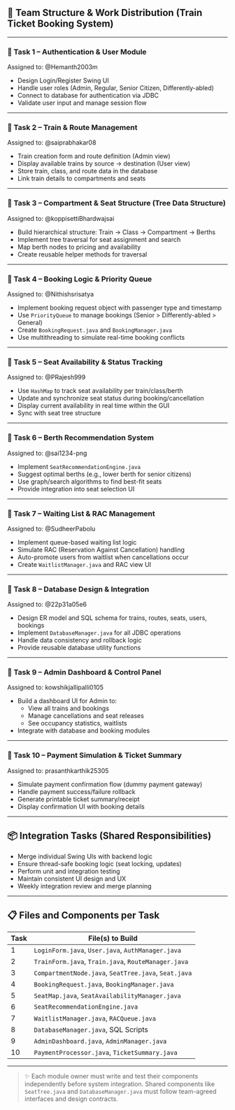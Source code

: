 ## 👥 Team Structure & Work Distribution (Train Ticket Booking System)

---

### 👤 Task 1 – **Authentication & User Module**
Assigned to: @Hemanth2003m
- Design Login/Register Swing UI
- Handle user roles (Admin, Regular, Senior Citizen, Differently-abled)
- Connect to database for authentication via JDBC
- Validate user input and manage session flow

---

### 👤 Task 2 – **Train & Route Management**
Assigned to: @saiprabhakar08
- Train creation form and route definition (Admin view)
- Display available trains by source → destination (User view)
- Store train, class, and route data in the database
- Link train details to compartments and seats

---

### 👤 Task 3 – **Compartment & Seat Structure (Tree Data Structure)**
Assigned to: @koppisettiBhardwajsai
- Build hierarchical structure: Train → Class → Compartment → Berths
- Implement tree traversal for seat assignment and search
- Map berth nodes to pricing and availability
- Create reusable helper methods for traversal

---

### 👤 Task 4 – **Booking Logic & Priority Queue**
Assigned to: @Nithishsrisatya
- Implement booking request object with passenger type and timestamp
- Use `PriorityQueue` to manage bookings (Senior > Differently-abled > General)
- Create `BookingRequest.java` and `BookingManager.java`
- Use multithreading to simulate real-time booking conflicts

---

### 👤 Task 5 – **Seat Availability & Status Tracking**
Assigned to: @PRajesh999
- Use `HashMap` to track seat availability per train/class/berth
- Update and synchronize seat status during booking/cancellation
- Display current availability in real time within the GUI
- Sync with seat tree structure

---

### 👤 Task 6 – **Berth Recommendation System**
Assigned to: @sai1234-png
- Implement `SeatRecommendationEngine.java`
- Suggest optimal berths (e.g., lower berth for senior citizens)
- Use graph/search algorithms to find best-fit seats
- Provide integration into seat selection UI

---

### 👤 Task 7 – **Waiting List & RAC Management**
Assigned to: @SudheerPabolu
- Implement queue-based waiting list logic
- Simulate RAC (Reservation Against Cancellation) handling
- Auto-promote users from waitlist when cancellations occur
- Create `WaitlistManager.java` and RAC view UI

---

### 👤 Task 8 – **Database Design & Integration**
Assigned to: @22p31a05e6
- Design ER model and SQL schema for trains, routes, seats, users, bookings
- Implement `DatabaseManager.java` for all JDBC operations
- Handle data consistency and rollback logic
- Provide reusable database utility functions

---

### 👤 Task 9 – **Admin Dashboard & Control Panel**
Assigned to: kowshikjallipalli0105
- Build a dashboard UI for Admin to:
  - View all trains and bookings
  - Manage cancellations and seat releases
  - See occupancy statistics, waitlists
- Integrate with database and booking modules

---

### 👤 Task 10 – **Payment Simulation & Ticket Summary**
Assigned to: prasanthkarthik25305
- Simulate payment confirmation flow (dummy payment gateway)
- Handle payment success/failure rollback
- Generate printable ticket summary/receipt
- Display confirmation UI with booking details

---

## 📦 Integration Tasks (Shared Responsibilities)
- Merge individual Swing UIs with backend logic
- Ensure thread-safe booking logic (seat locking, updates)
- Perform unit and integration testing
- Maintain consistent UI design and UX
- Weekly integration review and merge planning

---

## 📋 Files and Components per Task

| Task | File(s) to Build |
|--------|------------------|
| 1 | `LoginForm.java`, `User.java`, `AuthManager.java` |
| 2 | `TrainForm.java`, `Train.java`, `RouteManager.java` |
| 3 | `CompartmentNode.java`, `SeatTree.java`, `Seat.java` |
| 4 | `BookingRequest.java`, `BookingManager.java` |
| 5 | `SeatMap.java`, `SeatAvailabilityManager.java` |
| 6 | `SeatRecommendationEngine.java` |
| 7 | `WaitlistManager.java`, `RACQueue.java` |
| 8 | `DatabaseManager.java`, SQL Scripts |
| 9 | `AdminDashboard.java`, `AdminManager.java` |
| 10 | `PaymentProcessor.java`, `TicketSummary.java` |

---

> ✨ Each module owner must write and test their components independently before system integration. Shared components like `SeatTree.java` and `DatabaseManager.java` must follow team-agreed interfaces and design contracts.

